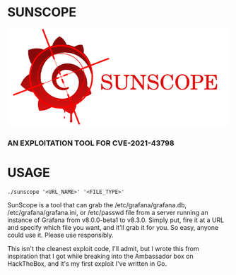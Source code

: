 # SUNSCOPE
![SunScope](sunscope_logo.png)

### AN EXPLOITATION TOOL FOR CVE-2021-43798

# USAGE

```
./sunscope '<URL_NAME>' '<FILE_TYPE>'
```

SunScope is a tool that can grab the /etc/grafana/grafana.db, /etc/grafana/grafana.ini, or /etc/passwd file from a server running an instance of Grafana from v8.0.0-beta1 to v8.3.0. Simply put, fire it at a URL and specify which file you want, and it'll grab it for you. So easy, anyone could use it. Please use responsibly.

This isn't the cleanest exploit code, I'll admit, but I wrote this from inspiration that I got while breaking into the Ambassador box on HackTheBox, and it's my first exploit I've written in Go.
